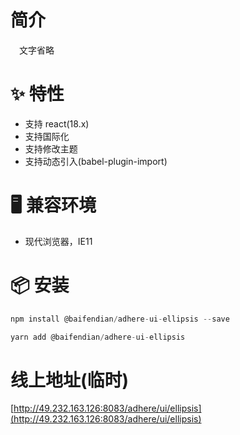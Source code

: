 # 简介
&ensp;&ensp;文字省略

# ✨ 特性
- 支持 react(18.x)
- 支持国际化
- 支持修改主题
- 支持动态引入(babel-plugin-import)

# 🖥 兼容环境
- 现代浏览器，IE11

# 📦 安装
```javascript
npm install @baifendian/adhere-ui-ellipsis --save
``` 

```javascript
yarn add @baifendian/adhere-ui-ellipsis
```

# 线上地址(临时)
[http://49.232.163.126:8083/adhere/ui/ellipsis](http://49.232.163.126:8083/adhere/ui/ellipsis)
